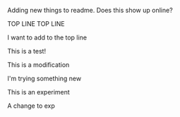 Adding new things to readme. Does this show up online? 

TOP LINE TOP LINE

I want to add to the top line

This is a test!

This is a modification

I'm trying something new

This is an experiment

A change to exp

